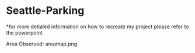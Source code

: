 # Seattle-Parking
*for more detialed information on how to recreate my project please refer to the powerpoint

Area Observed:
areamap.png

